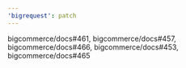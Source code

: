 ```yaml
---
'bigrequest': patch
---
```


bigcommerce/docs#461, bigcommerce/docs#457, bigcommerce/docs#466, bigcommerce/docs#453, bigcommerce/docs#465
